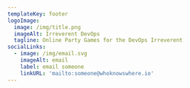 ```yaml
---
templateKey: footer
logoImage:
  image: /img/title.png
  imageAlt: Irreverent DevOps
  tagline: Online Party Games for the DevOps Irreverent
socialLinks:
  - image: /img/email.svg
    imageAlt: email
    label: email someone
    linkURL: 'mailto:someone@whoknowswhere.io'
---
```


